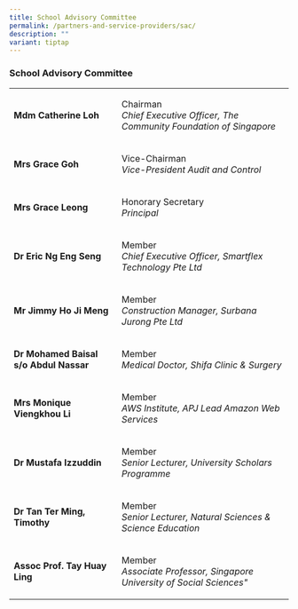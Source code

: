 ```yaml
---
title: School Advisory Committee
permalink: /partners-and-service-providers/sac/
description: ""
variant: tiptap
---
```

<h3><strong>School Advisory Committee</strong></h3>
<table style="minWidth: 50px">
<colgroup>
<col>
<col>
</colgroup>
<tbody>
<tr>
<td rowspan="1" colspan="1">
<p><strong>Mdm Catherine Loh</strong>
</p>
</td>
<td rowspan="1" colspan="1">
<p>Chairman
<br><em>Chief Executive Officer, The Community Foundation of Singapore</em>
</p>
</td>
</tr>
<tr>
<td rowspan="1" colspan="1">
<p><strong>Mrs Grace Goh</strong>
</p>
</td>
<td rowspan="1" colspan="1">
<p>Vice-Chairman
<br><em>Vice-President Audit and Control</em>
</p>
</td>
</tr>
<tr>
<td rowspan="1" colspan="1">
<p><strong>Mrs Grace Leong</strong>
</p>
</td>
<td rowspan="1" colspan="1">
<p>Honorary Secretary
<br><em>Principal</em>
</p>
</td>
</tr>
<tr>
<td rowspan="1" colspan="1">
<p><strong>Dr Eric Ng Eng Seng</strong>
</p>
</td>
<td rowspan="1" colspan="1">
<p>Member
<br><em>Chief Executive Officer, Smartflex Technology Pte Ltd</em>
</p>
</td>
</tr>
<tr>
<td rowspan="1" colspan="1">
<p><strong>Mr Jimmy Ho Ji Meng</strong>
</p>
</td>
<td rowspan="1" colspan="1">
<p>Member
<br><em>Construction Manager, Surbana Jurong Pte Ltd</em>
</p>
</td>
</tr>
<tr>
<td rowspan="1" colspan="1">
<p><strong>Dr Mohamed Baisal s/o Abdul Nassar</strong>
</p>
</td>
<td rowspan="1" colspan="1">
<p>Member
<br><em>Medical Doctor, Shifa Clinic &amp; Surgery</em>
</p>
</td>
</tr>
<tr>
<td rowspan="1" colspan="1">
<p><strong>Mrs Monique Viengkhou Li</strong>
</p>
</td>
<td rowspan="1" colspan="1">
<p>Member
<br><em>AWS Institute, APJ Lead Amazon Web Services</em>
</p>
</td>
</tr>
<tr>
<td rowspan="1" colspan="1">
<p><strong>Dr Mustafa Izzuddin</strong>
</p>
</td>
<td rowspan="1" colspan="1">
<p>Member
<br><em>Senior Lecturer, University Scholars Programme</em>
</p>
</td>
</tr>
<tr>
<td rowspan="1" colspan="1">
<p><strong>Dr Tan Ter Ming, Timothy</strong>
</p>
</td>
<td rowspan="1" colspan="1">
<p>Member
<br><em>Senior Lecturer, Natural Sciences &amp; Science Education</em>
</p>
</td>
</tr>
<tr>
<td rowspan="1" colspan="1">
<p><strong>Assoc Prof. Tay Huay Ling</strong>
</p>
</td>
<td rowspan="1" colspan="1">
<p>Member
<br><em>Associate Professor, Singapore University of Social&nbsp;Sciences"</em>
</p>
</td>
</tr>
</tbody>
</table>
<p></p>